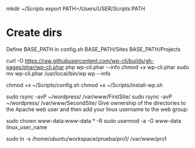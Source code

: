mkdir ~/Scripts
export PATH=/Users/$USER/Scripts:$PATH

# Create dirs
Define BASE_PATH in config.sh
BASE_PATH/Sites
BASE_PATH/Projects


curl -O https://raw.githubusercontent.com/wp-cli/builds/gh-pages/phar/wp-cli.phar
php wp-cli.phar --info
chmod +x wp-cli.phar
sudo mv wp-cli.phar /usr/local/bin/wp
wp --info

chmod +x ~/Scripts/config.sh
chmod +x ~/Scripts/install-wp.sh


sudo rsync -avP ~/wordpress/ /var/www/FirstSite/
sudo rsync -avP ~/wordpress/ /var/www/SecondSite/
Give ownership of the directories to the Apache web user and then add your linux username to the web group:

sudo chown www-data:www-data * -R
sudo usermod -a -G www-data linux_user_name

sudo ln -s /home/ubuntu/workspace/prueba/pro1/ /var/www/pro1

